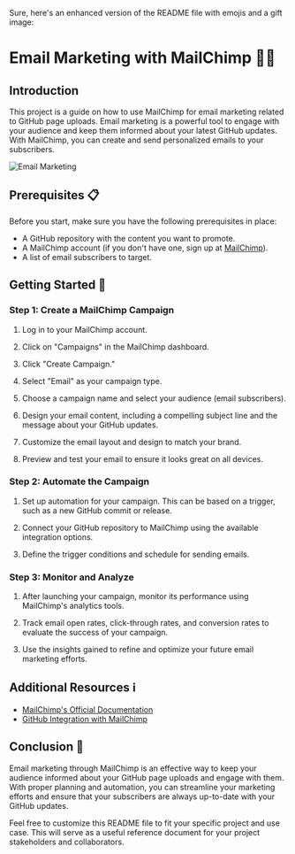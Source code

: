 Sure, here's an enhanced version of the README file with emojis and a gift image:

# Email Marketing with MailChimp  🚀📧

## Introduction

This project is a guide on how to use MailChimp for email marketing related to GitHub page uploads. Email marketing is a powerful tool to engage with your audience and keep them informed about your latest GitHub updates. With MailChimp, you can create and send personalized emails to your subscribers.

![Email Marketing](https://example.com/email_marketing.gif)

## Prerequisites 📋

Before you start, make sure you have the following prerequisites in place:

- A GitHub repository with the content you want to promote.
- A MailChimp account (if you don't have one, sign up at [MailChimp](https://mailchimp.com)).
- A list of email subscribers to target.

## Getting Started 🚀

### Step 1: Create a MailChimp Campaign

1. Log in to your MailChimp account.

2. Click on "Campaigns" in the MailChimp dashboard.

3. Click "Create Campaign."

4. Select "Email" as your campaign type.

5. Choose a campaign name and select your audience (email subscribers).

6. Design your email content, including a compelling subject line and the message about your GitHub updates.

7. Customize the email layout and design to match your brand.

8. Preview and test your email to ensure it looks great on all devices.

### Step 2: Automate the Campaign

1. Set up automation for your campaign. This can be based on a trigger, such as a new GitHub commit or release.

2. Connect your GitHub repository to MailChimp using the available integration options.

3. Define the trigger conditions and schedule for sending emails.

### Step 3: Monitor and Analyze

1. After launching your campaign, monitor its performance using MailChimp's analytics tools.

2. Track email open rates, click-through rates, and conversion rates to evaluate the success of your campaign.

3. Use the insights gained to refine and optimize your future email marketing efforts.

## Additional Resources ℹ️

- [MailChimp's Official Documentation](https://mailchimp.com/developer/marketing/docs/)
- [GitHub Integration with MailChimp](https://mailchimp.com/integrations/github/)

## Conclusion 🎉

Email marketing through MailChimp is an effective way to keep your audience informed about your GitHub page uploads and engage with them. With proper planning and automation, you can streamline your marketing efforts and ensure that your subscribers are always up-to-date with your GitHub updates.

Feel free to customize this README file to fit your specific project and use case. This will serve as a useful reference document for your project stakeholders and collaborators.
